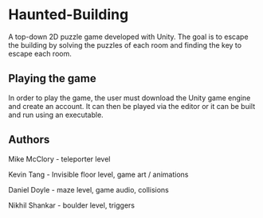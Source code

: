 # Haunted-Building

A top-down 2D puzzle game developed with Unity. The goal is to escape the building by solving the puzzles of each room and finding the key to escape each room.

## Playing the game

In order to play the game, the user must download the Unity game engine and create an account. 
It can then be played via the editor or it can be built and run using an executable.


## Authors

Mike McClory - teleporter level

Kevin Tang - Invisible floor level, game art / animations

Daniel Doyle - maze level, game audio, collisions

Nikhil Shankar - boulder level, triggers
